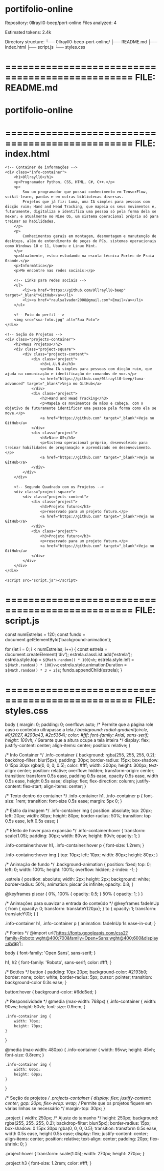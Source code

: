 # portifolio-online
Repository: 0llrayll0-beep/port-online
Files analyzed: 4

Estimated tokens: 2.4k

Directory structure:
└── 0llrayll0-beep-port-online/
    ├── README.md
    ├── index.html
    ├── script.js
    └── styles.css


================================================
FILE: README.md
================================================
# portifolio-online



================================================
FILE: index.html
================================================
<!DOCTYPE html>
<html lang="pt-br">
<head>
    <meta charset="UTF-8">
    <meta name="viewport" content="width=device-width, initial-scale=1.0">
    <title>Portfólio</title>
    <link rel="stylesheet" href="styles.css">
</head>
<body>
    <!-- Fundo animado com estrelas -->
    <div class="background-animation" id="background-animation"></div>

    <!-- Container de informações -->
    <div class="info-container">
        <h1>0llrayll0</h1>
        <p>Programador Python, CSS, HTML, C#, C++.</p>
        <p>
            Sou um programador que possui conhecimento em TensorFlow, scikit-learn, pandas e em outras bibliotecas diversas.
            Projetos que já fiz: Luna, uma IA simples para pessoas com dicção ruim; Hand and Head Tracking, que mapeia os seus movimentos e, futuramente, digitaliza e identifica uma pessoa só pela forma dela se mexer; e atualmente no Nine OS, um sistema operacional próprio só para treinar as habilidades.
        </p>
        <p>
            Conhecimentos gerais em montagem, desmontagem e manutenção de desktops, além de entendimento de peças de PCs, sistemas operacionais como Windows 10 e 11, Ubuntu e Linux Mint.
        </p>
        <p>Atualmente, estou estudando na escola técnica Fortec de Praia Grande.</p>
        <p>Informática</p>
        <p>Me encontre nas redes sociais:</p>
        
        <!-- Links para redes sociais -->
        <ul>
            <li><a href="https://github.com/0llrayll0-beep" target="_blank">GitHub</a></li>
            <li><a href="raulsalvador2008@gmail.com">Email</a></li>
        </ul>

        <!-- Foto do perfil -->
        <img src="sua-foto.jpg" alt="Sua Foto">
    </div>

    <!-- Seção de Projetos -->
    <div class="projects-container">
        <h2>Meus Projetos</h2>
        <div class="project-square">
            <div class="projects-content">
                <div class="project">
                    <h3>L.U.N.A</h3>
                    <p>Uma IA simples para pessoas com dicção ruim, que ajuda na comunicação e identificação de comandos de voz.</p>
                    <a href="https://github.com/0llrayll0-beep/luna-advanced" target="_blank">Veja no GitHub</a>
                </div>
                <div class="project">
                    <h3>Hand and Head Tracking</h3>
                    <p>Mapeia os movimentos de mãos e cabeça, com o objetivo de futuramente identificar uma pessoa pela forma como ela se move.</p>
                    <a href="https://github.com" target="_blank">Veja no GitHub</a>
                </div>
                <div class="project">
                    <h3>Nine OS</h3>
                    <p>Sistema operacional próprio, desenvolvido para treinar habilidades de programação e aprendizado em desenvovimento.</p>
                    <a href="https://github.com" target="_blank">Veja no GitHub</a>
                </div>
            </div>
        </div>

        <!-- Segundo Quadrado com os Projetos -->
        <div class="project-square">
            <div class="projects-content">
                <div class="project">
                    <h3>Projeto futuro</h3>
                    <p>reservado para um projeto futuro.</p>
                    <a href="https://github.com" target="_blank">Veja no GitHub</a>
                </div>
                <div class="project">
                    <h3>Projeto futuro</h3>
                    <p>reservado para um projeto futuro.</p>
                    <a href="https://github.com" target="_blank">Veja no GitHub</a>
                </div>
            </div>
        </div>
    </div>

    <script src="script.js"></script>
</body>
</html>



================================================
FILE: script.js
================================================
const numEstrelas = 120;
const fundo = document.getElementById('background-animation');

for (let i = 0; i < numEstrelas; i++) {
    const estrela = document.createElement('div');
    estrela.classList.add('estrela');
    estrela.style.top = `${Math.random() * 100}vh`;
    estrela.style.left = `${Math.random() * 100}vw`;
    estrela.style.animationDuration = `${Math.random() * 3 + 2}s`;
    fundo.appendChild(estrela);
}



================================================
FILE: styles.css
================================================
body { 
    margin: 0;
    padding: 0;
    overflow: auto; /* Permite que a página role caso o conteúdo ultrapasse a tela */
    background: radial-gradient(circle, #0f2027, #203a43, #2c5364);
    color: #fff;
    font-family: Arial, sans-serif;
    height: 100vh; /* Garante que a altura ocupe a tela inteira */
    display: flex;
    justify-content: center;
    align-items: center;
    position: relative;
}

/* Info Container */
.info-container {
    background: rgba(255, 255, 255, 0.2);
    backdrop-filter: blur(5px);
    padding: 30px;
    border-radius: 15px;
    box-shadow: 0 15px 30px rgba(0, 0, 0, 0.5);
    color: #fff;
    width: 300px;
    height: 300px;
    text-align: center;
    position: relative;
    overflow: hidden;
    transform-origin: center;
    transition: transform 0.5s ease, padding 0.5s ease, opacity 0.5s ease, width 0.5s ease, height 0.5s ease;
    display: flex;
    flex-direction: column;
    justify-content: flex-start;
    align-items: center;
}

/* Texto dentro do container */
.info-container h1, .info-container p {
    font-size: 1rem;
    transition: font-size 0.5s ease;
    margin: 5px 0;
}

/* Estilo da imagem */
.info-container img {
    position: absolute;
    top: 20px;
    left: 20px;
    width: 80px;
    height: 80px;
    border-radius: 50%;
    transition: top 0.5s ease, left 0.5s ease;
}

/* Efeito de hover para expansão */
.info-container:hover {
    transform: scale(1.05);
    padding: 30px;
    width: 80vw;
    height: 60vh;
    opacity: 1;
}

.info-container:hover h1, .info-container:hover p {
    font-size: 1.2rem;
}

.info-container:hover img {
    top: 10px;
    left: 10px;
    width: 80px;
    height: 80px;
}

/* Animação de fundo */
.background-animation {
    position: fixed;
    top: 0;
    left: 0;
    width: 100%;
    height: 100%;
    overflow: hidden;
    z-index: -1;
}

.estrela {
    position: absolute;
    width: 2px;
    height: 2px;
    background: white;
    border-radius: 50%;
    animation: piscar 3s infinite;
    opacity: 0.8;
}

@keyframes piscar {
    0%, 100% { opacity: 0.5; }
    50% { opacity: 1; }
}

/* Animações para suavizar a entrada do conteúdo */
@keyframes fadeInUp {
    from {
        opacity: 0;
        transform: translateY(20px);
    }
    to {
        opacity: 1;
        transform: translateY(0);
    }
}

.info-container h1, .info-container p {
    animation: fadeInUp 1s ease-in-out;
}

/* Fontes */
@import url('https://fonts.googleapis.com/css2?family=Roboto:wght@400;700&family=Open+Sans:wght@400;600&display=swap');

body {
    font-family: 'Open Sans', sans-serif;
}

h1, h2 {
    font-family: 'Roboto', sans-serif;
    color: #fff;
}

/* Botões */
button {
    padding: 10px 20px;
    background-color: #2193b0;
    border: none;
    color: white;
    border-radius: 5px;
    cursor: pointer;
    transition: background-color 0.3s ease;
}

button:hover {
    background-color: #6dd5ed;
}

/* Responsividade */
@media (max-width: 768px) {
    .info-container {
        width: 90vw;
        height: 50vh;
        font-size: 0.9rem;
    }

    .info-container img {
        width: 70px;
        height: 70px;
    }
}

@media (max-width: 480px) {
    .info-container {
        width: 95vw;
        height: 45vh;
        font-size: 0.8rem;
    }

    .info-container img {
        width: 60px;
        height: 60px;
    }
}

/* Seção de projetos */
.projects-container {
    display: flex;
    justify-content: center;
    gap: 20px;
    flex-wrap: wrap; /* Permite que os projetos fiquem em várias linhas se necessário */
    margin-top: 30px;
}

.project {
    width: 250px;  /* Ajuste do tamanho */
    height: 250px;
    background: rgba(255, 255, 255, 0.2);
    backdrop-filter: blur(5px);
    border-radius: 15px;
    box-shadow: 0 15px 30px rgba(0, 0, 0, 0.5);
    transition: transform 0.5s ease, width 0.5s ease, height 0.5s ease;
    display: flex;
    justify-content: center;
    align-items: center;
    position: relative;
    text-align: center;
    padding: 20px;
    flex-shrink: 0;
}

.project:hover {
    transform: scale(1.05);
    width: 270px;
    height: 270px;
}

.project h3 {
    font-size: 1.2rem;
    color: #fff;
}

